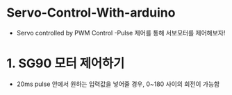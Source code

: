 # Servo-Control-With-arduino
- Servo controlled by PWM Control 
-Pulse 제어를 통해 서보모터를 제어해보자!

# 1. SG90 모터 제어하기 
- 20ms pulse 안에서 원하는 입력값을 넣어줄 경우, 0~180 사이의 회전이 가능함 
